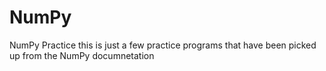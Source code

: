 # NumPy
NumPy Practice
this is just a few practice programs that have been picked up from the NumPy documnetation
